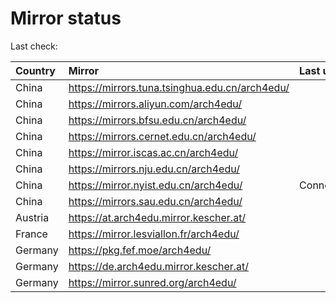 <script src="./time.js"></script>
# Mirror status
Last check: <script type="text/javascript">localize(1716345093.6351287);</script>

|Country|Mirror|Last update|
|:------|:-----|:----------|
|China|https://mirrors.tuna.tsinghua.edu.cn/arch4edu/|<script type="text/javascript">localize(1716316511);</script>|
|China|https://mirrors.aliyun.com/arch4edu/|<script type="text/javascript">localize(1716316511);</script>|
|China|https://mirrors.bfsu.edu.cn/arch4edu/|<script type="text/javascript">localize(1716316511);</script>|
|China|https://mirrors.cernet.edu.cn/arch4edu/|<script type="text/javascript">localize(1716316511);</script>|
|China|https://mirror.iscas.ac.cn/arch4edu/|<script type="text/javascript">localize(1716316511);</script>|
|China|https://mirrors.nju.edu.cn/arch4edu/|<script type="text/javascript">localize(1716230009);</script>|
|China|https://mirror.nyist.edu.cn/arch4edu/|ConnectionError|
|China|https://mirrors.sau.edu.cn/arch4edu/|<script type="text/javascript">localize(1716316511);</script>|
|Austria|https://at.arch4edu.mirror.kescher.at/|<script type="text/javascript">localize(1716316511);</script>|
|France|https://mirror.lesviallon.fr/arch4edu/|<script type="text/javascript">localize(1716316511);</script>|
|Germany|https://pkg.fef.moe/arch4edu/|<script type="text/javascript">localize(1716316511);</script>|
|Germany|https://de.arch4edu.mirror.kescher.at/|<script type="text/javascript">localize(1716316511);</script>|
|Germany|https://mirror.sunred.org/arch4edu/|<script type="text/javascript">localize(1716316511);</script>|

<script src="./tablefilter/tablefilter.js"></script>
<script src="./table.js"></script>